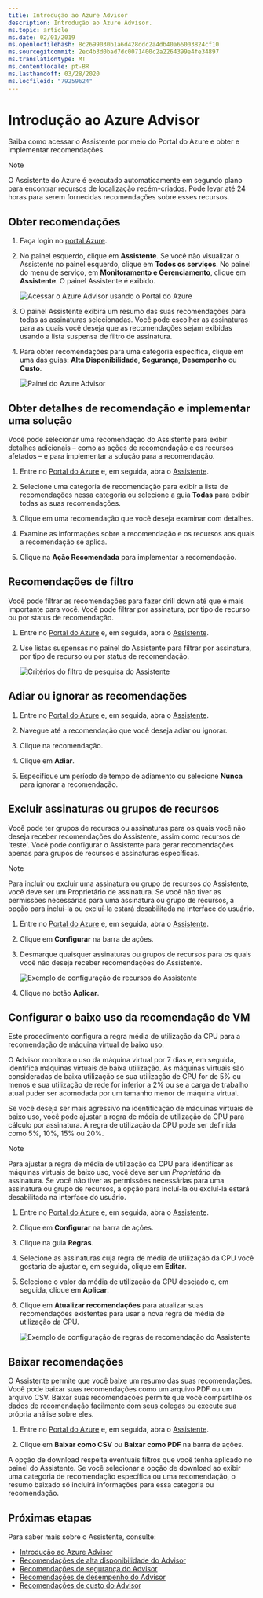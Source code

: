```yaml
---
title: Introdução ao Azure Advisor
description: Introdução ao Azure Advisor.
ms.topic: article
ms.date: 02/01/2019
ms.openlocfilehash: 8c2699030b1a6d428ddc2a4db40a66003824cf10
ms.sourcegitcommit: 2ec4b3d0bad7dc0071400c2a2264399e4fe34897
ms.translationtype: MT
ms.contentlocale: pt-BR
ms.lasthandoff: 03/28/2020
ms.locfileid: "79259624"
---
```

# <a name="get-started-with-azure-advisor"></a>Introdução ao Azure Advisor

Saiba como acessar o Assistente por meio do Portal do Azure e obter e implementar recomendações.

> [!NOTE]
> O Assistente do Azure é executado automaticamente em segundo plano para encontrar recursos de localização recém-criados. Pode levar até 24 horas para serem fornecidas recomendações sobre esses recursos.

## <a name="get-recommendations"></a>Obter recomendações

1. Faça login no [portal Azure](https://portal.azure.com).

1. No painel esquerdo, clique em **Assistente**.  Se você não visualizar o Assistente no painel esquerdo, clique em **Todos os serviços**.  No painel do menu de serviço, em **Monitoramento e Gerenciamento**, clique em **Assistente**. O painel Assistente é exibido.

   ![Acessar o Azure Advisor usando o Portal do Azure](./media/advisor-get-started/advisor-portal-menu.png) 

1. O painel Assistente exibirá um resumo das suas recomendações para todas as assinaturas selecionadas.  Você pode escolher as assinaturas para as quais você deseja que as recomendações sejam exibidas usando a lista suspensa de filtro de assinatura.

1. Para obter recomendações para uma categoria específica, clique em uma das guias: **Alta Disponibilidade**, **Segurança**, **Desempenho** ou **Custo**. 

   ![Painel do Azure Advisor](./media/advisor-overview/advisor-dashboard.png)

## <a name="get-recommendation-details-and-implement-a-solution"></a>Obter detalhes de recomendação e implementar uma solução

Você pode selecionar uma recomendação do Assistente para exibir detalhes adicionais – como as ações de recomendação e os recursos afetados – e para implementar a solução para a recomendação.  

1. Entre no [Portal do Azure](https://portal.azure.com) e, em seguida, abra o [Assistente](https://aka.ms/azureadvisordashboard).

1. Selecione uma categoria de recomendação para exibir a lista de recomendações nessa categoria ou selecione a guia **Todas** para exibir todas as suas recomendações.

1. Clique em uma recomendação que você deseja examinar com detalhes.

1. Examine as informações sobre a recomendação e os recursos aos quais a recomendação se aplica.

1. Clique na **Ação Recomendada** para implementar a recomendação.

## <a name="filter-recommendations"></a>Recomendações de filtro

Você pode filtrar as recomendações para fazer drill down até que é mais importante para você.  Você pode filtrar por assinatura, por tipo de recurso ou por status de recomendação.  

1. Entre no [Portal do Azure](https://portal.azure.com) e, em seguida, abra o [Assistente](https://aka.ms/azureadvisordashboard).

1. Use listas suspensas no painel do Assistente para filtrar por assinatura, por tipo de recurso ou por status de recomendação.

    ![Critérios do filtro de pesquisa do Assistente](./media/advisor-get-started/advisor-filters.png)

## <a name="postpone-or-dismiss-recommendations"></a>Adiar ou ignorar as recomendações

1. Entre no [Portal do Azure](https://portal.azure.com) e, em seguida, abra o [Assistente](https://aka.ms/azureadvisordashboard).

1. Navegue até a recomendação que você deseja adiar ou ignorar.

1. Clique na recomendação.

1. Clique em **Adiar**. 

1. Especifique um período de tempo de adiamento ou selecione **Nunca** para ignorar a recomendação.

## <a name="exclude-subscriptions-or-resource-groups"></a>Excluir assinaturas ou grupos de recursos

Você pode ter grupos de recursos ou assinaturas para os quais você não deseja receber recomendações do Assistente, assim como recursos de 'teste'.  Você pode configurar o Assistente para gerar recomendações apenas para grupos de recursos e assinaturas específicas.

> [!NOTE]
> Para incluir ou excluir uma assinatura ou grupo de recursos do Assistente, você deve ser um Proprietário de assinatura.  Se você não tiver as permissões necessárias para uma assinatura ou grupo de recursos, a opção para incluí-la ou excluí-la estará desabilitada na interface do usuário.

1. Entre no [Portal do Azure](https://portal.azure.com) e, em seguida, abra o [Assistente](https://aka.ms/azureadvisordashboard).

1. Clique em **Configurar** na barra de ações.

1. Desmarque quaisquer assinaturas ou grupos de recursos para os quais você não deseja receber recomendações do Assistente.

    ![Exemplo de configuração de recursos do Assistente](./media/advisor-get-started/advisor-configure-resources.png)

1. Clique no botão **Aplicar**.

## <a name="configure-low-usage-vm-recommendation"></a>Configurar o baixo uso da recomendação de VM

Este procedimento configura a regra média de utilização da CPU para a recomendação de máquina virtual de baixo uso.

O Advisor monitora o uso da máquina virtual por 7 dias e, em seguida, identifica máquinas virtuais de baixa utilização. As máquinas virtuais são consideradas de baixa utilização se sua utilização de CPU for de 5% ou menos e sua utilização de rede for inferior a 2% ou se a carga de trabalho atual puder ser acomodada por um tamanho menor de máquina virtual.

Se você deseja ser mais agressivo na identificação de máquinas virtuais de baixo uso, você pode ajustar a regra de média de utilização da CPU para cálculo por assinatura.  A regra de utilização da CPU pode ser definida como 5%, 10%, 15% ou 20%.

> [!NOTE]
> Para ajustar a regra de média de utilização da CPU para identificar as máquinas virtuais de baixo uso, você deve ser um *Proprietário* da assinatura.  Se você não tiver as permissões necessárias para uma assinatura ou grupo de recursos, a opção para incluí-la ou excluí-la estará desabilitada na interface do usuário. 

1. Entre no [Portal do Azure](https://portal.azure.com) e, em seguida, abra o [Assistente](https://aka.ms/azureadvisordashboard).

1. Clique em **Configurar** na barra de ações.

1. Clique na guia **Regras**.

1. Selecione as assinaturas cuja regra de média de utilização da CPU você gostaria de ajustar e, em seguida, clique em **Editar**.

1. Selecione o valor da média de utilização da CPU desejado e, em seguida, clique em **Aplicar**.

1. Clique em **Atualizar recomendações** para atualizar suas recomendações existentes para usar a nova regra de média de utilização da CPU. 

   ![Exemplo de configuração de regras de recomendação do Assistente](./media/advisor-get-started/advisor-configure-rules.png)

## <a name="download-recommendations"></a>Baixar recomendações

O Assistente permite que você baixe um resumo das suas recomendações.  Você pode baixar suas recomendações como um arquivo PDF ou um arquivo CSV.  Baixar suas recomendações permite que você compartilhe os dados de recomendação facilmente com seus colegas ou execute sua própria análise sobre eles.

1. Entre no [Portal do Azure](https://portal.azure.com) e, em seguida, abra o [Assistente](https://aka.ms/azureadvisordashboard).

1. Clique em **Baixar como CSV** ou **Baixar como PDF** na barra de ações.

A opção de download respeita eventuais filtros que você tenha aplicado no painel do Assistente.  Se você selecionar a opção de download ao exibir uma categoria de recomendação específica ou uma recomendação, o resumo baixado só incluirá informações para essa categoria ou recomendação. 

## <a name="next-steps"></a>Próximas etapas

Para saber mais sobre o Assistente, consulte:

- [Introdução ao Azure Advisor](advisor-overview.md)
- [Recomendações de alta disponibilidade do Advisor](advisor-high-availability-recommendations.md)
- [Recomendações de segurança do Advisor](advisor-security-recommendations.md)
- [Recomendações de desempenho do Advisor](advisor-performance-recommendations.md)
- [Recomendações de custo do Advisor](advisor-performance-recommendations.md)
